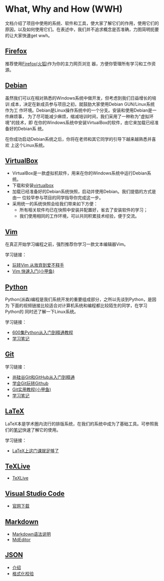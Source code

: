 # What, Why and How (WWH)

文档介绍了项目中使用的系统、软件和工具，使大家了解它们的作用，使用它们的
原因，以及如何使用它们。在表述中，我们并不追求概念是否准确，力图简明扼要
的让大家快速get wwh。

## [Firefox](#firefox)

推荐使用[Firefox(火狐)](http://www.firefox.com.cn/)作为你的主力网页浏览
器，方便你管理所有学习和工作资源。


## [Debian](#debian)

虽然我们可以在相对熟悉的Windows系统中做开发，但考虑到我们日益增长的培训
成本，决定在新成员参与项目之初，就鼓励大家使用Debian GUN/Linux系统作为工
作环境。Debian是Linux操作系统中的一个分支。安装和使用Debian是一件麻烦事，
为了尽可能减少麻烦，缩减培训时间，我们采用了一种称为"虚拟环境"的技术，即
在你的Windows系统中安装VirtualBox的软件，由它来加载已经准备好的Debian系
统。

在你成功启动Debian系统之后，你将在老师和其它同学的引导下越来越熟悉并喜欢
上这个Linux系统。

## [VirtualBox](#virtualbox)

- VirtualBox是一款虚拟机软件，用来在你的Windows系统中运行Debian系统。
- 下载和安装[virtualbox](https://www.virtualbox.org/wiki/Downloads)
- 加载已经准备好的Debian系统快照，启动并使用Debian。我们提倡的方式是由一
  位较早参与项目的同学指导你完成这一步。
- 采用统一的系统快照会给我们带来如下方便：
  - 所有相关软件均已在快照中安装并配置好，省去了安装软件的学习；
  - 我们使用相同的工作环境，可以共同积累技术经验，便于交流。


## [Vim](#vim)

在真正开始学习编程之前，强烈推荐你学习一款文本编辑器Vim。

学习链接：

- [玩转Vim 从放弃到爱不释手](https://www.imooc.com/learn/1129)
- [Vim 快速入门(小甲鱼)](https://www.bilibili.com/video/av8261286?from=search&seid=9981812881289187840)

## [Python](#python)

Python(派森)编程是我们系统开发的重要组成部分，之所以先谈到Python，是因为
下面的视频链接比较适合对计算机系统和编程都比较陌生的同学，在学习Python的
同时还了解一下Linux系统。

学习链接：

- [600集Python从入门到精通教程](https://www.bilibili.com/video/av14184325/)
- [学习笔记](https://github.com/yangdaweihit/haohaolearn/tree/master/python)

## [Git](#git)

学习链接：

- [尚硅谷Git和GitHub从入门到精通](https://www.bilibili.com/video/av67967014)
- [学会Git玩转Github](https://www.bilibili.com/video/av10475153?from=search&seid=17286768959494391090)
- [Git实用教程(小甲鱼)](https://www.bilibili.com/video/av8261658?from=search&seid=17286768959494391090)
- [学习笔记](https://github.com/yangdaweihit/haohaolearn/tree/master/git)

## [LaTeX](#latex)

LaTeX本是学术圈内流行的排版系统，在我们的系统中成为了基础工具。可参照我
们的[笔记](https://github.com/yangdaweihit/latexreport)快速了解它的使用。

学习链接：

- [LaTeX上这门课就足够了](https://www.bilibili.com/video/av68886822)

## [TeXLive](#texlive)

- [TeXLive](https://github.com/yangdaweihit/haohaolearn/blob/master/latex/TeXLive.md)

## [Visual Studio Code](#vscode)

- [官网下载](https://code.visualstudio.com/)

## [Markdown](#markdown)

- [Markdown语法说明](http://www.markdown.cn/)
- [MdEditor](https://www.mdeditor.com/)

## [JSON](#json)

- [介绍](https://json.org/json-zh.html)
- [格式化校验](http://www.kjson.com/)
